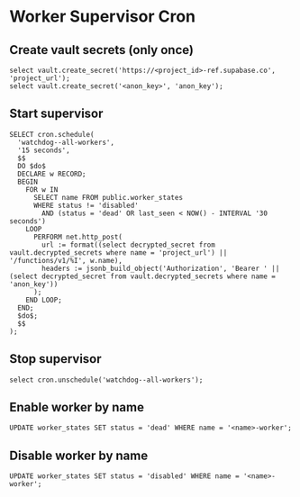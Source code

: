 # Worker Supervisor Cron

## Create vault secrets (only once)

```
select vault.create_secret('https://<project_id>-ref.supabase.co', 'project_url');
select vault.create_secret('<anon_key>', 'anon_key');
```

## Start supervisor

```
SELECT cron.schedule(
  'watchdog--all-workers',
  '15 seconds',
  $$
  DO $do$
  DECLARE w RECORD;
  BEGIN
    FOR w IN
      SELECT name FROM public.worker_states
      WHERE status != 'disabled'
        AND (status = 'dead' OR last_seen < NOW() - INTERVAL '30 seconds')
    LOOP
      PERFORM net.http_post(
        url := format((select decrypted_secret from vault.decrypted_secrets where name = 'project_url') || '/functions/v1/%I', w.name),
        headers := jsonb_build_object('Authorization', 'Bearer ' || (select decrypted_secret from vault.decrypted_secrets where name = 'anon_key'))
      );
    END LOOP;
  END;
  $do$;
  $$
);
```

## Stop supervisor

```
select cron.unschedule('watchdog--all-workers');
```

## Enable worker by name

```
UPDATE worker_states SET status = 'dead' WHERE name = '<name>-worker';
```

## Disable worker by name

```
UPDATE worker_states SET status = 'disabled' WHERE name = '<name>-worker';
```
